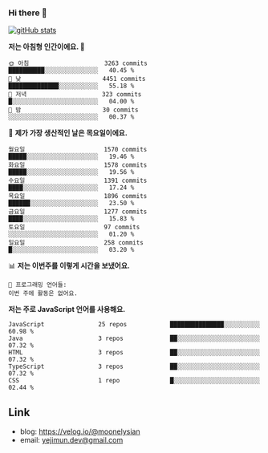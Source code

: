 ### Hi there 👋

<!--
**moonelysian/moonelysian** is a ✨ _special_ ✨ repository because its `README.md` (this file) appears on your GitHub profile.

Here are some ideas to get you started:

- 🔭 I’m currently working on ...
- 🌱 I’m currently learning ...
- 👯 I’m looking to collaborate on ...
- 🤔 I’m looking for help with ...
- 💬 Ask me about ...
- 📫 How to reach me: ...
- 😄 Pronouns: ...
- ⚡ Fun fact: ...
-->

<!-- [![wakatime stats](https://github-readme-stats.vercel.app/api/wakatime?username=moonelysian)](https://github.com/anuraghazra/github-readme-stats) -->

[![gitHub stats](https://github-readme-stats.vercel.app/api?username=moonelysian&show_icons=true)](https://github.com/anuraghazra/github-readme-stats)

<!--START_SECTION:waka-->
**저는 아침형 인간이에요. 🐤** 

```text
🌞 아침                     3263 commits        ██████████░░░░░░░░░░░░░░░   40.45 % 
🌆 낮　                     4451 commits        ██████████████░░░░░░░░░░░   55.18 % 
🌃 저녁                     323 commits         █░░░░░░░░░░░░░░░░░░░░░░░░   04.00 % 
🌙 밤　                     30 commits          ░░░░░░░░░░░░░░░░░░░░░░░░░   00.37 % 
```
📅 **제가 가장 생산적인 날은 목요일이에요.** 

```text
월요일                      1570 commits        █████░░░░░░░░░░░░░░░░░░░░   19.46 % 
화요일                      1578 commits        █████░░░░░░░░░░░░░░░░░░░░   19.56 % 
수요일                      1391 commits        ████░░░░░░░░░░░░░░░░░░░░░   17.24 % 
목요일                      1896 commits        ██████░░░░░░░░░░░░░░░░░░░   23.50 % 
금요일                      1277 commits        ████░░░░░░░░░░░░░░░░░░░░░   15.83 % 
토요일                      97 commits          ░░░░░░░░░░░░░░░░░░░░░░░░░   01.20 % 
일요일                      258 commits         █░░░░░░░░░░░░░░░░░░░░░░░░   03.20 % 
```


📊 **저는 이번주를 이렇게 시간을 보냈어요.** 

```text
💬 프로그래밍 언어들: 
이번 주에 활동은 없어요.
```

**저는 주로 JavaScript 언어를 사용해요.** 

```text
JavaScript               25 repos            ███████████████░░░░░░░░░░   60.98 % 
Java                     3 repos             ██░░░░░░░░░░░░░░░░░░░░░░░   07.32 % 
HTML                     3 repos             ██░░░░░░░░░░░░░░░░░░░░░░░   07.32 % 
TypeScript               3 repos             ██░░░░░░░░░░░░░░░░░░░░░░░   07.32 % 
CSS                      1 repo              █░░░░░░░░░░░░░░░░░░░░░░░░   02.44 % 
```




<!--END_SECTION:waka-->


## Link
- blog: https://velog.io/@moonelysian
- email: yejimun.dev@gmail.com
